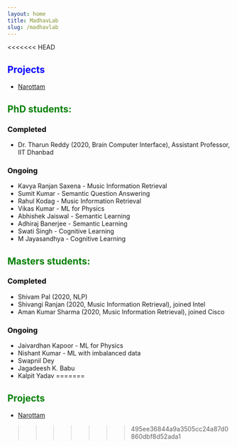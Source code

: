 ```yaml
---
layout: home
title: MadhavLab
slug: /madhavlab
---
```

<<<<<<< HEAD
## <span style="color:blue">Projects</span>
- [Narottam](https://vipular.github.io/narottam.github.io)

## <span style="color: Green">PhD students:</span>


### <span style="color: Black">Completed</span>

* Dr. Tharun Reddy (2020, Brain Computer Interface), Assistant Professor, IIT Dhanbad

### <span style="color: Black">Ongoing</span>

* Kavya Ranjan Saxena - Music Information Retrieval
* Sumit Kumar - Semantic Question Answering
* Rahul Kodag - Music Information Retrieval
* Vikas Kumar - ML for Physics
* Abhishek Jaiswal - Semantic Learning
* Adhiraj Banerjee - Semantic Learning
* Swati Singh - Cognitive Learning
* M Jayasandhya - Cognitive Learning

## <span style="color: Green">Masters students:</span>

### <span style="color: Black">Completed</span>

* Shivam Pal (2020, NLP)
* Shivangi Ranjan (2020, Music Information Retrieval), joined Intel
* Aman Kumar Sharma (2020, Music Information Retrieval), joined Cisco

### <span style="color: Black">Ongoing</span>

* Jaivardhan Kapoor - ML for Physics
* Nishant Kumar - ML with imbalanced data
* Swapnil Dey
* Jagadeesh K. Babu
* Kalpit Yadav
=======
## <span style="color: Green">Projects</span>

- [Narottam](https://vipular.github.io/narottam.github.io)
>>>>>>> 495ee36844a9a3505cc24a87d0860dbf8d52ada1
